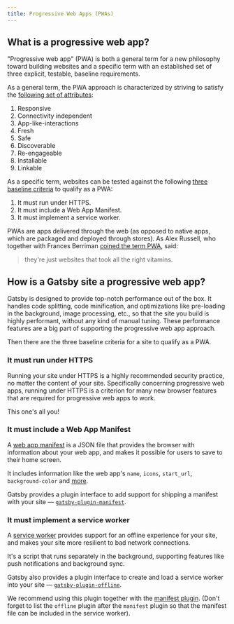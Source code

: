 ```yaml
---
title: Progressive Web Apps (PWAs)
---
```


## What is a progressive web app?

"Progressive web app" (PWA) is both a general term for a new philosophy toward building websites and a specific term with an established set of three explicit, testable, baseline requirements.

As a general term, the PWA approach is characterized by striving to satisfy the [following set of attributes](https://infrequently.org/2015/06/progressive-apps-escaping-tabs-without-losing-our-soul/):

1. Responsive
2. Connectivity independent
3. App-like-interactions
4. Fresh
5. Safe
6. Discoverable
7. Re-engageable
8. Installable
9. Linkable

As a specific term, websites can be tested against the following [three baseline criteria](https://infrequently.org/2016/09/what-exactly-makes-something-a-progressive-web-app/) to qualify as a PWA:

1. It must run under HTTPS.
2. It must include a Web App Manifest.
3. It must implement a service worker.

PWAs are apps delivered through the web (as opposed to native apps, which are packaged and deployed through stores). As Alex Russell, who together with Frances Berriman [coined the term PWA](https://infrequently.org/2015/06/progressive-apps-escaping-tabs-without-losing-our-soul/), said:

> they're just websites that took all the right vitamins.

## How is a Gatsby site a progressive web app?

Gatsby is designed to provide top-notch performance out of the box. It handles code splitting, code minification, and optimizations like pre-loading in the background, image processing, etc., so that the site you build is highly performant, without any kind of manual tuning. These performance features are a big part of supporting the progressive web app approach.

Then there are the three baseline criteria for a site to qualify as a PWA.

### It must run under HTTPS

Running your site under HTTPS is a highly recommended security practice, no matter the content of your site. Specifically concerning progressive web apps, running under HTTPS is a criterion for many new browser features that are required for progressive web apps to work.

This one's all you!

### It must include a Web App Manifest

A [web app manifest](https://www.w3.org/TR/appmanifest/) is a JSON file that provides the browser with information about your web app, and makes it possible for users to save to their home screen.

It includes information like the web app's `name`, `icons`, `start_url`, `background-color` and [more](https://developers.google.com/web/fundamentals/web-app-manifest/).

Gatsby provides a plugin interface to add support for shipping a manifest with your site ― [`gatsby-plugin-manifest`](/packages/gatsby-plugin-manifest).

### It must implement a service worker

A [service worker](https://developers.google.com/web/fundamentals/primers/service-workers/) provides support for an offline experience for your site, and makes your site more resilient to bad network connections.

It's a script that runs separately in the background, supporting features like push notifications and background sync.

Gatsby also provides a plugin interface to create and load a service worker into your site ― [`gatsby-plugin-offline`](/packages/gatsby-plugin-offline).

We recommend using this plugin together with the [manifest plugin](/packages/gatsby-plugin-manifest). (Don't forget to list the `offline` plugin after the `manifest` plugin so that the manifest file can be included in the service worker).
